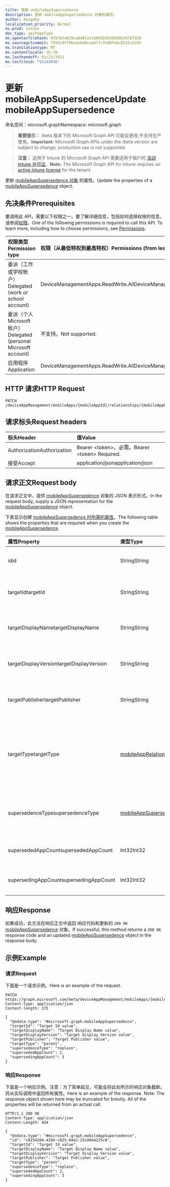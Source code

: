 ```yaml
---
title: 更新 mobileAppSupersedence
description: 更新 mobileAppSupersedence 对象的属性。
author: dougeby
localization_priority: Normal
ms.prod: intune
doc_type: apiPageType
ms.openlocfilehash: 0397b5a029ca848fa1cb002b0930580b3978f358
ms.sourcegitcommit: f592c9ff96ceeb40caa67fcfe90fe6c8525cb7d2
ms.translationtype: MT
ms.contentlocale: zh-CN
ms.lasthandoff: 03/23/2021
ms.locfileid: "51143036"
---
```

# <a name="update-mobileappsupersedence"></a><span data-ttu-id="5cd57-103">更新 mobileAppSupersedence</span><span class="sxs-lookup"><span data-stu-id="5cd57-103">Update mobileAppSupersedence</span></span>

<span data-ttu-id="5cd57-104">命名空间：microsoft.graph</span><span class="sxs-lookup"><span data-stu-id="5cd57-104">Namespace: microsoft.graph</span></span>

> <span data-ttu-id="5cd57-105">**重要提示：** /beta 版本下的 Microsoft Graph API 可能会更改;不支持生产使用。</span><span class="sxs-lookup"><span data-stu-id="5cd57-105">**Important:** Microsoft Graph APIs under the /beta version are subject to change; production use is not supported.</span></span>

> <span data-ttu-id="5cd57-106">**注意：** 适用于 Intune 的 Microsoft Graph API 需要适用于租户的 [活动 Intune 许可证](https://go.microsoft.com/fwlink/?linkid=839381)。</span><span class="sxs-lookup"><span data-stu-id="5cd57-106">**Note:** The Microsoft Graph API for Intune requires an [active Intune license](https://go.microsoft.com/fwlink/?linkid=839381) for the tenant.</span></span>

<span data-ttu-id="5cd57-107">更新 [mobileAppSupersedence 对象](../resources/intune-apps-mobileappsupersedence.md) 的属性。</span><span class="sxs-lookup"><span data-stu-id="5cd57-107">Update the properties of a [mobileAppSupersedence](../resources/intune-apps-mobileappsupersedence.md) object.</span></span>

## <a name="prerequisites"></a><span data-ttu-id="5cd57-108">先决条件</span><span class="sxs-lookup"><span data-stu-id="5cd57-108">Prerequisites</span></span>
<span data-ttu-id="5cd57-p101">要调用此 API，需要以下权限之一。要了解详细信息，包括如何选择权限的信息，请参阅[权限](/graph/permissions-reference)。</span><span class="sxs-lookup"><span data-stu-id="5cd57-p101">One of the following permissions is required to call this API. To learn more, including how to choose permissions, see [Permissions](/graph/permissions-reference).</span></span>

|<span data-ttu-id="5cd57-111">权限类型</span><span class="sxs-lookup"><span data-stu-id="5cd57-111">Permission type</span></span>|<span data-ttu-id="5cd57-112">权限（从最低特权到最高特权）</span><span class="sxs-lookup"><span data-stu-id="5cd57-112">Permissions (from least to most privileged)</span></span>|
|:---|:---|
|<span data-ttu-id="5cd57-113">委派（工作或学校帐户）</span><span class="sxs-lookup"><span data-stu-id="5cd57-113">Delegated (work or school account)</span></span>|<span data-ttu-id="5cd57-114">DeviceManagementApps.ReadWrite.All</span><span class="sxs-lookup"><span data-stu-id="5cd57-114">DeviceManagementApps.ReadWrite.All</span></span>|
|<span data-ttu-id="5cd57-115">委派（个人 Microsoft 帐户）</span><span class="sxs-lookup"><span data-stu-id="5cd57-115">Delegated (personal Microsoft account)</span></span>|<span data-ttu-id="5cd57-116">不支持。</span><span class="sxs-lookup"><span data-stu-id="5cd57-116">Not supported.</span></span>|
|<span data-ttu-id="5cd57-117">应用程序</span><span class="sxs-lookup"><span data-stu-id="5cd57-117">Application</span></span>|<span data-ttu-id="5cd57-118">DeviceManagementApps.ReadWrite.All</span><span class="sxs-lookup"><span data-stu-id="5cd57-118">DeviceManagementApps.ReadWrite.All</span></span>|

## <a name="http-request"></a><span data-ttu-id="5cd57-119">HTTP 请求</span><span class="sxs-lookup"><span data-stu-id="5cd57-119">HTTP Request</span></span>
<!-- {
  "blockType": "ignored"
}
-->
``` http
PATCH /deviceAppManagement/mobileApps/{mobileAppId}/relationships/{mobileAppRelationshipId}
```

## <a name="request-headers"></a><span data-ttu-id="5cd57-120">请求标头</span><span class="sxs-lookup"><span data-stu-id="5cd57-120">Request headers</span></span>
|<span data-ttu-id="5cd57-121">标头</span><span class="sxs-lookup"><span data-stu-id="5cd57-121">Header</span></span>|<span data-ttu-id="5cd57-122">值</span><span class="sxs-lookup"><span data-stu-id="5cd57-122">Value</span></span>|
|:---|:---|
|<span data-ttu-id="5cd57-123">Authorization</span><span class="sxs-lookup"><span data-stu-id="5cd57-123">Authorization</span></span>|<span data-ttu-id="5cd57-124">Bearer &lt;token&gt;。必需。</span><span class="sxs-lookup"><span data-stu-id="5cd57-124">Bearer &lt;token&gt; Required.</span></span>|
|<span data-ttu-id="5cd57-125">接受</span><span class="sxs-lookup"><span data-stu-id="5cd57-125">Accept</span></span>|<span data-ttu-id="5cd57-126">application/json</span><span class="sxs-lookup"><span data-stu-id="5cd57-126">application/json</span></span>|

## <a name="request-body"></a><span data-ttu-id="5cd57-127">请求正文</span><span class="sxs-lookup"><span data-stu-id="5cd57-127">Request body</span></span>
<span data-ttu-id="5cd57-128">在请求正文中，提供 [mobileAppSupersedence](../resources/intune-apps-mobileappsupersedence.md) 对象的 JSON 表示形式。</span><span class="sxs-lookup"><span data-stu-id="5cd57-128">In the request body, supply a JSON representation for the [mobileAppSupersedence](../resources/intune-apps-mobileappsupersedence.md) object.</span></span>

<span data-ttu-id="5cd57-129">下表显示创建 [mobileAppSupersedence 时所需的属性](../resources/intune-apps-mobileappsupersedence.md)。</span><span class="sxs-lookup"><span data-stu-id="5cd57-129">The following table shows the properties that are required when you create the [mobileAppSupersedence](../resources/intune-apps-mobileappsupersedence.md).</span></span>

|<span data-ttu-id="5cd57-130">属性</span><span class="sxs-lookup"><span data-stu-id="5cd57-130">Property</span></span>|<span data-ttu-id="5cd57-131">类型</span><span class="sxs-lookup"><span data-stu-id="5cd57-131">Type</span></span>|<span data-ttu-id="5cd57-132">说明</span><span class="sxs-lookup"><span data-stu-id="5cd57-132">Description</span></span>|
|:---|:---|:---|
|<span data-ttu-id="5cd57-133">id</span><span class="sxs-lookup"><span data-stu-id="5cd57-133">id</span></span>|<span data-ttu-id="5cd57-134">String</span><span class="sxs-lookup"><span data-stu-id="5cd57-134">String</span></span>|<span data-ttu-id="5cd57-135">关系实体 ID。继承自 [mobileAppRelationship](../resources/intune-apps-mobileapprelationship.md)</span><span class="sxs-lookup"><span data-stu-id="5cd57-135">The relationship entity id. Inherited from [mobileAppRelationship](../resources/intune-apps-mobileapprelationship.md)</span></span>|
|<span data-ttu-id="5cd57-136">targetId</span><span class="sxs-lookup"><span data-stu-id="5cd57-136">targetId</span></span>|<span data-ttu-id="5cd57-137">String</span><span class="sxs-lookup"><span data-stu-id="5cd57-137">String</span></span>|<span data-ttu-id="5cd57-138">目标移动应用的应用 ID。继承自 [mobileAppRelationship](../resources/intune-apps-mobileapprelationship.md)</span><span class="sxs-lookup"><span data-stu-id="5cd57-138">The target mobile app's app id. Inherited from [mobileAppRelationship](../resources/intune-apps-mobileapprelationship.md)</span></span>|
|<span data-ttu-id="5cd57-139">targetDisplayName</span><span class="sxs-lookup"><span data-stu-id="5cd57-139">targetDisplayName</span></span>|<span data-ttu-id="5cd57-140">String</span><span class="sxs-lookup"><span data-stu-id="5cd57-140">String</span></span>|<span data-ttu-id="5cd57-141">目标移动应用显示名称。</span><span class="sxs-lookup"><span data-stu-id="5cd57-141">The target mobile app's display name.</span></span> <span data-ttu-id="5cd57-142">继承自 [mobileAppRelationship](../resources/intune-apps-mobileapprelationship.md)</span><span class="sxs-lookup"><span data-stu-id="5cd57-142">Inherited from [mobileAppRelationship](../resources/intune-apps-mobileapprelationship.md)</span></span>|
|<span data-ttu-id="5cd57-143">targetDisplayVersion</span><span class="sxs-lookup"><span data-stu-id="5cd57-143">targetDisplayVersion</span></span>|<span data-ttu-id="5cd57-144">String</span><span class="sxs-lookup"><span data-stu-id="5cd57-144">String</span></span>|<span data-ttu-id="5cd57-145">目标移动应用的显示版本。</span><span class="sxs-lookup"><span data-stu-id="5cd57-145">The target mobile app's display version.</span></span> <span data-ttu-id="5cd57-146">继承自 [mobileAppRelationship](../resources/intune-apps-mobileapprelationship.md)</span><span class="sxs-lookup"><span data-stu-id="5cd57-146">Inherited from [mobileAppRelationship](../resources/intune-apps-mobileapprelationship.md)</span></span>|
|<span data-ttu-id="5cd57-147">targetPublisher</span><span class="sxs-lookup"><span data-stu-id="5cd57-147">targetPublisher</span></span>|<span data-ttu-id="5cd57-148">String</span><span class="sxs-lookup"><span data-stu-id="5cd57-148">String</span></span>|<span data-ttu-id="5cd57-149">目标移动应用的发布者。</span><span class="sxs-lookup"><span data-stu-id="5cd57-149">The target mobile app's publisher.</span></span> <span data-ttu-id="5cd57-150">继承自 [mobileAppRelationship](../resources/intune-apps-mobileapprelationship.md)</span><span class="sxs-lookup"><span data-stu-id="5cd57-150">Inherited from [mobileAppRelationship](../resources/intune-apps-mobileapprelationship.md)</span></span>|
|<span data-ttu-id="5cd57-151">targetType</span><span class="sxs-lookup"><span data-stu-id="5cd57-151">targetType</span></span>|[<span data-ttu-id="5cd57-152">mobileAppRelationshipType</span><span class="sxs-lookup"><span data-stu-id="5cd57-152">mobileAppRelationshipType</span></span>](../resources/intune-apps-mobileapprelationshiptype.md)|<span data-ttu-id="5cd57-153">关系类型，指示目标是父对象还是子级。</span><span class="sxs-lookup"><span data-stu-id="5cd57-153">The type of relationship indicating whether the target is a parent or child.</span></span> <span data-ttu-id="5cd57-154">继承自 [mobileAppRelationship](../resources/intune-apps-mobileapprelationship.md)。</span><span class="sxs-lookup"><span data-stu-id="5cd57-154">Inherited from [mobileAppRelationship](../resources/intune-apps-mobileapprelationship.md).</span></span> <span data-ttu-id="5cd57-155">可取值为：`child`、`parent`。</span><span class="sxs-lookup"><span data-stu-id="5cd57-155">Possible values are: `child`, `parent`.</span></span>|
|<span data-ttu-id="5cd57-156">supersedenceType</span><span class="sxs-lookup"><span data-stu-id="5cd57-156">supersedenceType</span></span>|[<span data-ttu-id="5cd57-157">mobileAppSupersedenceType</span><span class="sxs-lookup"><span data-stu-id="5cd57-157">mobileAppSupersedenceType</span></span>](../resources/intune-apps-mobileappsupersedencetype.md)|<span data-ttu-id="5cd57-158">父应用和子应用之间的取代关系类型。</span><span class="sxs-lookup"><span data-stu-id="5cd57-158">The supersedence relationship type between the parent and child apps.</span></span> <span data-ttu-id="5cd57-159">可取值为：`update`、`replace`。</span><span class="sxs-lookup"><span data-stu-id="5cd57-159">Possible values are: `update`, `replace`.</span></span>|
|<span data-ttu-id="5cd57-160">supersededAppCount</span><span class="sxs-lookup"><span data-stu-id="5cd57-160">supersededAppCount</span></span>|<span data-ttu-id="5cd57-161">Int32</span><span class="sxs-lookup"><span data-stu-id="5cd57-161">Int32</span></span>|<span data-ttu-id="5cd57-162">被子应用直接或间接取代的应用总数。</span><span class="sxs-lookup"><span data-stu-id="5cd57-162">The total number of apps directly or indirectly superseded by the child app.</span></span>|
|<span data-ttu-id="5cd57-163">supersedingAppCount</span><span class="sxs-lookup"><span data-stu-id="5cd57-163">supersedingAppCount</span></span>|<span data-ttu-id="5cd57-164">Int32</span><span class="sxs-lookup"><span data-stu-id="5cd57-164">Int32</span></span>|<span data-ttu-id="5cd57-165">直接或间接取代父应用的应用总数。</span><span class="sxs-lookup"><span data-stu-id="5cd57-165">The total number of apps directly or indirectly superseding the parent app.</span></span>|



## <a name="response"></a><span data-ttu-id="5cd57-166">响应</span><span class="sxs-lookup"><span data-stu-id="5cd57-166">Response</span></span>
<span data-ttu-id="5cd57-167">如果成功，此方法在响应正文中返回 响应代码和更新的 `200 OK` [mobileAppSupersedence](../resources/intune-apps-mobileappsupersedence.md) 对象。</span><span class="sxs-lookup"><span data-stu-id="5cd57-167">If successful, this method returns a `200 OK` response code and an updated [mobileAppSupersedence](../resources/intune-apps-mobileappsupersedence.md) object in the response body.</span></span>

## <a name="example"></a><span data-ttu-id="5cd57-168">示例</span><span class="sxs-lookup"><span data-stu-id="5cd57-168">Example</span></span>

### <a name="request"></a><span data-ttu-id="5cd57-169">请求</span><span class="sxs-lookup"><span data-stu-id="5cd57-169">Request</span></span>
<span data-ttu-id="5cd57-170">下面是一个请求示例。</span><span class="sxs-lookup"><span data-stu-id="5cd57-170">Here is an example of the request.</span></span>
``` http
PATCH https://graph.microsoft.com/beta/deviceAppManagement/mobileApps/{mobileAppId}/relationships/{mobileAppRelationshipId}
Content-type: application/json
Content-length: 375

{
  "@odata.type": "#microsoft.graph.mobileAppSupersedence",
  "targetId": "Target Id value",
  "targetDisplayName": "Target Display Name value",
  "targetDisplayVersion": "Target Display Version value",
  "targetPublisher": "Target Publisher value",
  "targetType": "parent",
  "supersedenceType": "replace",
  "supersededAppCount": 2,
  "supersedingAppCount": 3
}
```

### <a name="response"></a><span data-ttu-id="5cd57-171">响应</span><span class="sxs-lookup"><span data-stu-id="5cd57-171">Response</span></span>
<span data-ttu-id="5cd57-p107">下面是一个响应示例。注意：为了简单起见，可能会将此处所示的响应对象截断。将从实际调用中返回所有属性。</span><span class="sxs-lookup"><span data-stu-id="5cd57-p107">Here is an example of the response. Note: The response object shown here may be truncated for brevity. All of the properties will be returned from an actual call.</span></span>
``` http
HTTP/1.1 200 OK
Content-Type: application/json
Content-Length: 424

{
  "@odata.type": "#microsoft.graph.mobileAppSupersedence",
  "id": "c0254204-4204-c025-0442-25c0044225c0",
  "targetId": "Target Id value",
  "targetDisplayName": "Target Display Name value",
  "targetDisplayVersion": "Target Display Version value",
  "targetPublisher": "Target Publisher value",
  "targetType": "parent",
  "supersedenceType": "replace",
  "supersededAppCount": 2,
  "supersedingAppCount": 3
}
```




